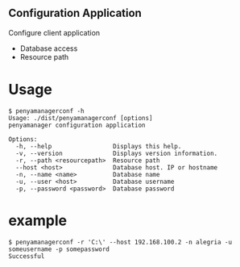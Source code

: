 Configuration Application
-------------------------

Configure client application

* Database access
* Resource path

# Usage

```
$ penyamanagerconf -h
Usage: ./dist/penyamanagerconf [options]
penyamanager configuration application

Options:
  -h, --help                 Displays this help.
  -v, --version              Displays version information.
  -r, --path <resourcepath>  Resource path
  --host <host>              Database host. IP or hostname
  -n, --name <name>          Database name
  -u, --user <host>          Database username
  -p, --password <password>  Database password
```

# example

```
$ penyamanagerconf -r 'C:\' --host 192.168.100.2 -n alegria -u someusername -p somepassword
Successful
```
